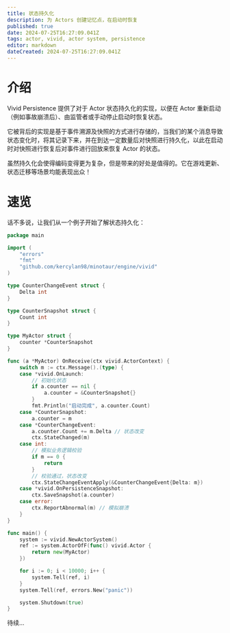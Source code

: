 ```yaml
---
title: 状态持久化
description: 为 Actors 创建记忆点，在启动时恢复
published: true
date: 2024-07-25T16:27:09.041Z
tags: actor, vivid, actor system, persistence
editor: markdown
dateCreated: 2024-07-25T16:27:09.041Z
---
```


# 介绍
Vivid Persistence 提供了对于 Actor 状态持久化的实现，以便在 Actor 重新启动（例如事故崩溃后）、由监管者或手动停止启动时恢复状态。

它被背后的实现是基于事件溯源及快照的方式进行存储的，当我们的某个消息导致状态变化时，将其记录下来，并在到达一定数量后对快照进行持久化，以此在启动时对快照进行恢复后对事件进行回放来恢复 Actor 的状态。

虽然持久化会使得编码变得更为复杂，但是带来的好处是值得的。它在游戏更新、状态迁移等场景均能表现出众！

# 速览

话不多说，让我们从一个例子开始了解状态持久化：

```go
package main

import (
	"errors"
	"fmt"
	"github.com/kercylan98/minotaur/engine/vivid"
)

type CounterChangeEvent struct {
	Delta int
}

type CounterSnapshot struct {
	Count int
}

type MyActor struct {
	counter *CounterSnapshot
}

func (a *MyActor) OnReceive(ctx vivid.ActorContext) {
	switch m := ctx.Message().(type) {
	case *vivid.OnLaunch:
		// 初始化状态
		if a.counter == nil {
			a.counter = &CounterSnapshot{}
		}
		fmt.Println("启动完成", a.counter.Count)
	case *CounterSnapshot:
		a.counter = m
	case *CounterChangeEvent:
		a.counter.Count += m.Delta // 状态改变
		ctx.StateChanged(m)
	case int:
		// 模拟业务逻辑校验
		if m == 0 {
			return
		}
		// 校验通过，状态改变
		ctx.StateChangeEventApply(&CounterChangeEvent{Delta: m})
	case *vivid.OnPersistenceSnapshot:
		ctx.SaveSnapshot(a.counter)
	case error:
		ctx.ReportAbnormal(m) // 模拟崩溃
	}
}

func main() {
	system := vivid.NewActorSystem()
	ref := system.ActorOfF(func() vivid.Actor {
		return new(MyActor)
	})

	for i := 0; i < 10000; i++ {
		system.Tell(ref, i)
	}
	system.Tell(ref, errors.New("panic"))

	system.Shutdown(true)
}

```

待续...
